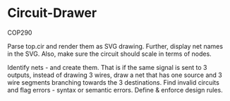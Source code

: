 # Circuit-Drawer
COP290

Parse top.cir and render them as SVG drawing. Further, display net names in the SVG. Also, make sure the circuit should scale in terms of nodes.

Identify nets - and create them. That is if the same signal is sent to 3 outputs, instead of drawing 3 wires, draw a net that has one source and 3 wire segments branching towards the 3 destinations. Find invalid circuits and flag errors - syntax or semantic errors. Define & enforce design rules.
